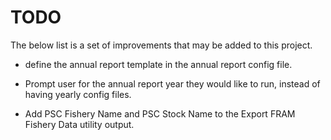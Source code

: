 # TODO

The below list is a set of improvements that may be added to this project.

* define the annual report template in the annual report config file.

* Prompt user for the annual report year they would like to run, instead of having yearly config files.

* Add PSC Fishery Name and PSC Stock Name to the Export FRAM Fishery Data utility output.

